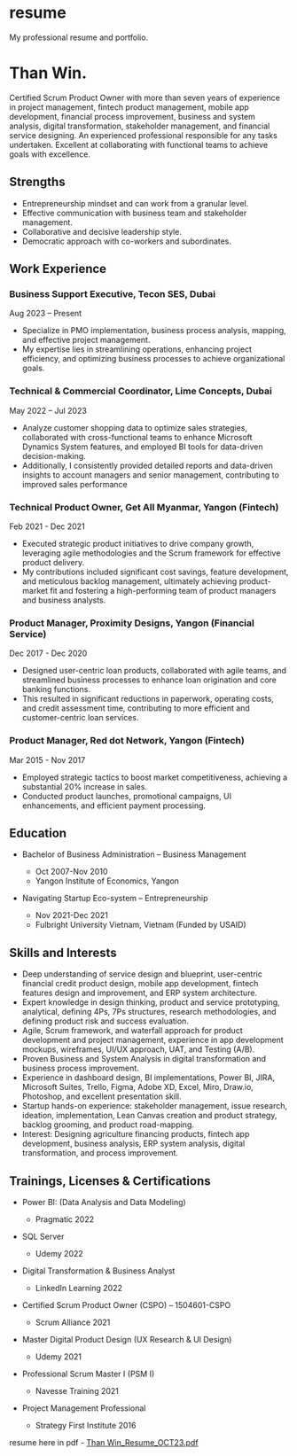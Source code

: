 # resume
My professional resume and portfolio.
# Than Win.
Certified Scrum Product Owner with more than seven years of experience in project management, fintech product management, mobile app development, financial process improvement, business and system analysis, digital transformation, stakeholder management, and financial service designing. An experienced professional responsible for any tasks undertaken. Excellent at collaborating with functional teams to achieve goals with excellence.

## Strengths
- Entrepreneurship mindset and can work from a granular level.
- Effective communication with business team and stakeholder management.
- Collaborative and decisive leadership style.
- Democratic approach with co-workers and subordinates.

## Work Experience

### Business Support Executive, Tecon SES, Dubai
Aug 2023 – Present
- Specialize in PMO implementation, business process analysis, mapping, and effective project management.
- My expertise lies in streamlining operations, enhancing project efficiency, and optimizing business processes to achieve organizational goals.

### Technical & Commercial Coordinator, Lime Concepts, Dubai
May 2022 – Jul 2023
- Analyze customer shopping data to optimize sales strategies, collaborated with cross-functional teams to enhance Microsoft Dynamics System features, and employed BI tools for data-driven decision-making.
- Additionally, I consistently provided detailed reports and data-driven insights to account managers and senior management, contributing to improved sales performance

### Technical Product Owner, Get All Myanmar, Yangon (Fintech)
Feb 2021 - Dec 2021
- Executed strategic product initiatives to drive company growth, leveraging agile methodologies and the Scrum framework for effective product delivery.
- My contributions included significant cost savings, feature development, and meticulous backlog management, ultimately achieving product-market fit and fostering a high-performing team of product managers and business analysts.

### Product Manager, Proximity Designs, Yangon (Financial Service)
Dec 2017 - Dec 2020
- Designed user-centric loan products, collaborated with agile teams, and streamlined business processes to enhance loan origination and core banking functions.
- This resulted in significant reductions in paperwork, operating costs, and credit assessment time, contributing to more efficient and customer-centric loan services.

### Product Manager, Red dot Network, Yangon (Fintech)
Mar 2015 - Nov 2017
- Employed strategic tactics to boost market competitiveness, achieving a substantial 20% increase in sales.
- Conducted product launches, promotional campaigns, UI enhancements, and efficient payment processing.

## Education

- Bachelor of Business Administration – Business Management
  - Oct 2007-Nov 2010
  - Yangon Institute of Economics, Yangon

- Navigating Startup Eco-system – Entrepreneurship
  - Nov 2021-Dec 2021
  - Fulbright University Vietnam, Vietnam (Funded by USAID)

## Skills and Interests
- Deep understanding of service design and blueprint, user-centric financial credit product design, mobile app development, fintech features design and improvement, and ERP system architecture.
- Expert knowledge in design thinking, product and service prototyping, analytical, defining 4Ps, 7Ps structures, research methodologies, and defining product risk and success evaluation.
- Agile, Scrum framework, and waterfall approach for product development and project management, experience in app development mockups, wireframes, UI/UX approach, UAT, and Testing (A/B).
- Proven Business and System Analysis in digital transformation and business process improvement.
- Experience in dashboard design, BI implementations, Power BI, JIRA, Microsoft Suites, Trello, Figma, Adobe XD, Excel, Miro, Draw.io, Photoshop, and excellent presentation skill.
- Startup hands-on experience: stakeholder management, issue research, ideation, implementation, Lean Canvas creation and product strategy, backlog grooming, and product road-mapping.
- Interest: Designing agriculture financing products, fintech app development, business analysis, ERP system analysis, digital transformation, and process improvement.

## Trainings, Licenses & Certifications
- Power BI: (Data Analysis and Data Modeling)
  - Pragmatic 2022

- SQL Server
  - Udemy 2022

- Digital Transformation & Business Analyst
  - LinkedIn Learning 2022

- Certified Scrum Product Owner (CSPO) – 1504601-CSPO
  - Scrum Alliance 2021

- Master Digital Product Design (UX Research & UI Design)
  - Udemy 2021

- Professional Scrum Master I (PSM I)
  - Navesse Training 2021

- Project Management Professional
  - Strategy First Institute 2016
 
resume here in pdf - [Than Win_Resume_OCT23.pdf](https://github.com/thanwin212/resume/files/13249888/Than.Win_Resume_OCT23.pdf)

